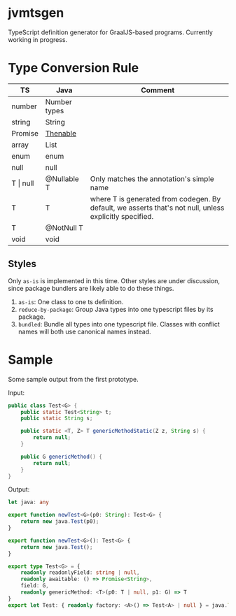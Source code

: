 # jvmtsgen

TypeScript definition generator for GraalJS-based programs. Currently working in progress.

# Type Conversion Rule

| TS        | Java                                                                                                                                                   | Comment                                                                                                 |
|-----------|--------------------------------------------------------------------------------------------------------------------------------------------------------|---------------------------------------------------------------------------------------------------------|
| number    | Number types                                                                                                                                           |                                                                                                         |
| string    | String                                                                                                                                                 |                                                                                                         |
| Promise   | [Thenable](https://www.graalvm.org/jdk24/reference-manual/js/JavaInteroperability/#creating-javascript-promise-objects-that-can-be-resolved-from-java) |                                                                                                         |
| array<T>  | List<T>                                                                                                                                                |
| enum      | enum                                                                                                                                                   |
| null      | null                                                                                                                                                   |
| T \| null | @Nullable T                                                                                                                                            | Only matches the annotation's simple name                                                               |
| T         | T                                                                                                                                                      | where T is generated from codegen. By default, we asserts that's not null, unless explicitly specified. |
| T         | @NotNull T                                                                                                                                             |                                                                                                         |
| void      | void                                                                                                                                                   |                                                                                                         |

## Styles

Only `as-is` is implemented in this time. Other styles are under discussion, since package bundlers are likely able to
do these things.

1. `as-is`: One class to one ts definition.
2. `reduce-by-package`: Group Java types into one typescript files by its package.
3. `bundled`: Bundle all types into one typescript file. Classes with conflict names will both use canonical names
   instead.

# Sample

Some sample output from the first prototype.

Input:

```java
public class Test<G> {
    public static Test<String> t;
    public static String s;

    public static <T, Z> T genericMethodStatic(Z z, String s) {
        return null;
    }

    public G genericMethod() {
        return null;
    }
}
```

Output:

```typescript
let java: any

export function newTest<G>(p0: String): Test<G> {
    return new java.Test(p0);
}

export function newTest<G>(): Test<G> {
    return new java.Test();
}

export type Test<G> = {
    readonly readonlyField: string | null,
    readonly awaitable: () => Promise<String>,
    field: G,
    readonly genericMethod: <T>(p0: T | null, p1: G) => T
}
export let Test: { readonly factory: <A>() => Test<A> | null } = java.Test
```

